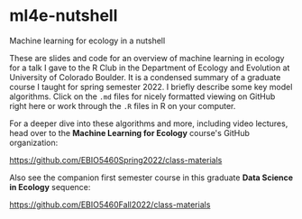 # ml4e-nutshell
Machine learning for ecology in a nutshell

These are slides and code for an overview of machine learning in ecology for a talk I gave to the R Club in the Department of Ecology and Evolution at University of Colorado Boulder. It is a condensed summary of a graduate course I taught for spring semester 2022. I briefly describe some key model algorithms. Click on the `.md` files for nicely formatted viewing on GitHub right here or work through the `.R` files in R on your computer.

For a deeper dive into these algorithms and more, including video lectures, head over to the **Machine Learning for Ecology** course's GitHub organization:

https://github.com/EBIO5460Spring2022/class-materials

Also see the companion first semester course in this graduate **Data Science in Ecology** sequence:

https://github.com/EBIO5460Fall2022/class-materials
